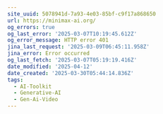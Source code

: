 ```yaml
---
site_uuid: 5078941d-7a93-4e03-85bf-c9f17a868650
url: https://minimax-ai.org/
og_errors: true
og_last_error: '2025-03-07T10:19:45.612Z'
og_error_message: HTTP error 401
jina_last_request: '2025-03-09T06:45:11.958Z'
jina_error: Error occurred
og_last_fetch: '2025-03-07T05:19:19.416Z'
date_modified: '2025-04-12'
date_created: '2025-03-30T05:44:14.836Z'
tags:
  - AI-Toolkit
  - Generative-AI
  - Gen-Ai-Video
---
```



































































